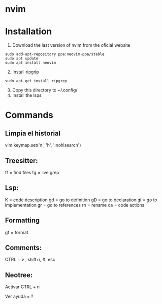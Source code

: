 # nvim

# Installation

1. Download the last version of nvim from the oficial website
```shell
sudo add-apt-repository ppa:neovim-ppa/stable
sudo apt update
sudo apt install neovim
```
2. Install ripgrip
```shell
sudo apt-get install ripgrep
```
3. Copy this directory to ~/.config/
4. Install the lsps

# Commands

## Limpia el historial

vim.keymap.set('n', '<leader>h', ':nohlsearch<CR>')

## Treesitter:

<leader> ff = find files
<leader> fg = live grep

## Lsp:

<leader> K = code description
<leader> gd = go to definition
<leader> gD = go to declaration
<leader> gi = go to implementation
<leader> gr = go to references
<leader> rn = rename
<leader> ca = code actions

## Formatting
<leader>gf = format

## Comments:

CTRL + v , shift+i, #, esc

## Neotree:

Activar CTRL + n

Ver ayuda = ?


